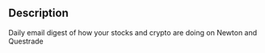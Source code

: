 Description
-----------
Daily email digest of how your stocks and crypto are doing on Newton and Questrade
